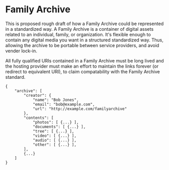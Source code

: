 # Family Archive
This is proposed rough draft of how a Family Archive could be represented in a standardized way. A Family Archive is a container of digital assets related to an individual, family, or organization. It's flexible enough to contain any digital media you want in a structured standardized way. Thus, allowing the archive to be portable between service providers, and avoid vender lock-in.

All fully qualified URIs contained in a Family Archive must be long lived and the hosting provider must make an effort to maintain the links forever (or redirect to equivalent URI), to claim compatability with the Family Archive standard.

```
{
	"archive": [
        "creator": {
			"name": "Bob Jones",
            "email": "bob@example.com",
			"url": "http://example.com/familyarchive"
        },
        "contents": [
            "photos": [ {...} ],
            "documents": [ {...} ],
            "tree": [ {...} ],
            "video": [ {...} ],
            "audio": [ {...} ],
            "other": [ {...} ],
        ],
        {...}
    ]
}
```